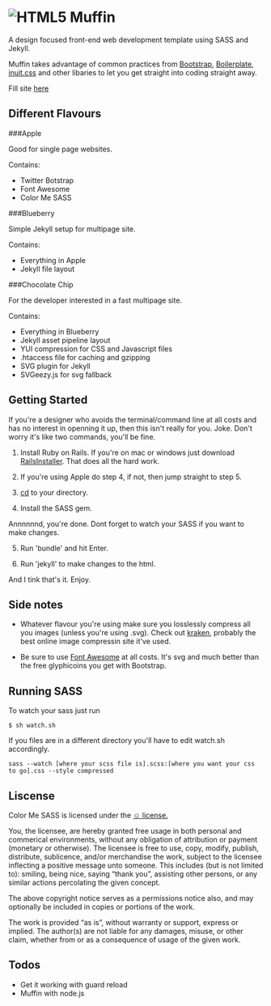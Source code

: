 # ![HTML5 Muffin](http://richbray.me/muffin/img/logo-github.png)


A design focused front-end web development template using SASS and Jekyll.

Muffin takes advantage of common practices from [Bootstrap](http://twitter.github.com/bootstrap/), [Boilerplate](http://html5boilerplate.com/), [inuit.css](http://inuitcss.com/) and other libaries to let you get straight into coding straight away. 

Fill site [here](http://richbray.me/muffin/)


Different Flavours
------------------

###Apple

Good for single page websites. 

Contains:

* Twitter Botstrap
* Font Awesome
* Color Me SASS



###Blueberry

Simple Jekyll setup for multipage site.

Contains:

* Everything in Apple
* Jekyll file layout



###Chocolate Chip

For the developer interested in a fast multipage site.

Contains:

* Everything in Blueberry
* Jekyll asset pipeline layout
* YUI compression for CSS and Javascript files
* .htaccess file for caching and gzipping
* SVG plugin for Jekyll
* SVGeezy.js for svg fallback




Getting Started
------------------

If you're a designer who avoids the terminal/command line at all costs and has no interest in openning it up, then this isn't really for you. Joke. Don't worry it's like two commands, you'll be fine.

1. Install Ruby on Rails. If you're on mac or windows just download [RailsInstaller](http://railsinstaller.org/). That does all the hard work.

2. If you're using Apple do step 4, if not, then jump straight to step 5.

3. [cd](http://ss64.com/osx/cd.html) to your directory.

4. Install the SASS gem.
	
Annnnnnd, you're done. Dont forget to watch your SASS if you want to make changes.

5. Run 'bundle' and hit Enter.

6. Run 'jekyll' to make changes to the html.

And I tink that's it. Enjoy.


Side notes
----------

* Whatever flavour you're using make sure you losslessly compress all you images (unless you're using .svg). Check out [kraken](http://kraken.io/), probably the best online image compressin site it've used.

* Be sure to use [Font Awesome](http://fortawesome.github.com/Font-Awesome/) at all costs. It's svg and much better than the free glyphicoins you get with Bootstrap.


Running SASS
------------

To watch your sass just run

	$ sh watch.sh

If you files are in a different directory you'll have to edit watch.sh accordingly.

	sass --watch [where your scss file is].scss:[where you want your css to go].css --style compressed


Liscense
----------

Color Me SASS is licensed under the [☺ license.](http://licence.visualidiot.com/)

You, the licensee, are hereby granted free usage in both personal and commerical environments, without any obligation of attribution or payment (monetary or otherwise). The licensee is free to use, copy, modify, publish, distribute, sublicence, and/or merchandise the work, subject to the licensee inflecting a positive message unto someone. This includes (but is not limited to): smiling, being nice, saying “thank you”, assisting other persons, or any similar actions percolating the given concept.


The above copyright notice serves as a permissions notice also, and may optionally be included in copies or portions of the work.


The work is provided “as is”, without warranty or support, express or implied. The author(s) are not liable for any damages, misuse, or other claim, whether from or as a consequence of usage of the given work.



Todos
-------

* Get it working with guard reload
* Muffin with node.js
